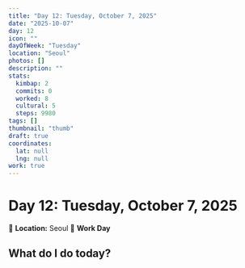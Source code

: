 ```yaml
---
title: "Day 12: Tuesday, October 7, 2025"
date: "2025-10-07"
day: 12
icon: ""
dayOfWeek: "Tuesday"
location: "Seoul"
photos: []
description: ""
stats:
  kimbap: 2
  commits: 0
  worked: 8
  cultural: 5
  steps: 9980
tags: []
thumbnail: "thumb"
draft: true
coordinates:
  lat: null
  lng: null
work: true
---
```

# Day 12: Tuesday, October 7, 2025

📍 **Location:** Seoul
💼 **Work Day**

## What do I do today?


